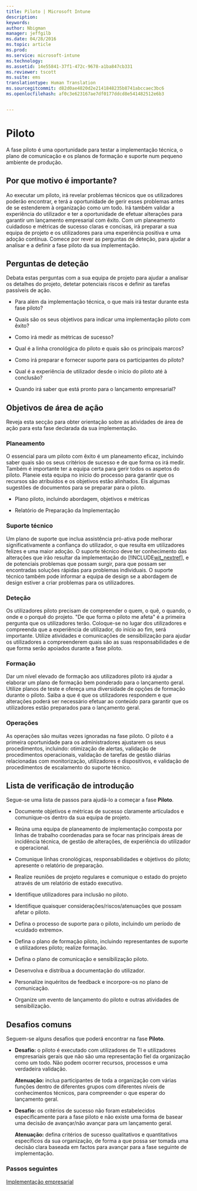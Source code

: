 ```yaml
---
title: Piloto | Microsoft Intune
description: 
keywords: 
author: Nbigman
manager: jeffgilb
ms.date: 04/28/2016
ms.topic: article
ms.prod: 
ms.service: microsoft-intune
ms.technology: 
ms.assetid: 14e55841-37f1-472c-9678-a1ba847cb331
ms.reviewer: tscott
ms.suite: ems
translationtype: Human Translation
ms.sourcegitcommit: d82d0ae4820d2e2141848235b8741abccaec3bc6
ms.openlocfilehash: af0c3e623167ae7df0177ddcd8e541482512e6b3


---
```


# Piloto
A fase piloto é uma oportunidade para testar a implementação técnica, o plano de comunicação e os planos de formação e suporte num pequeno ambiente de produção.

## Por que motivo é importante?
Ao executar um piloto, irá revelar problemas técnicos que os utilizadores poderão encontrar, e terá a oportunidade de gerir esses problemas antes de se estenderem à organização como um todo. Irá também validar a experiência do utilizador e ter a oportunidade de efetuar alterações para garantir um lançamento empresarial com êxito. Com um planeamento cuidadoso e métricas de sucesso claras e concisas, irá preparar a sua equipa de projeto e os utilizadores para uma experiência positiva e uma adoção contínua.
Comece por rever as perguntas de deteção, para ajudar a analisar e a definir a fase piloto da sua implementação.

## Perguntas de deteção
Debata estas perguntas com a sua equipa de projeto para ajudar a analisar os detalhes do projeto, detetar potenciais riscos e definir as tarefas passíveis de ação.

-   Para além da implementação técnica, o que mais irá testar durante esta fase piloto?

-   Quais são os seus objetivos para indicar uma implementação piloto com êxito?

-   Como irá medir as métricas de sucesso?

-   Qual é a linha cronológica do piloto e quais são os principais marcos?

-   Como irá preparar e fornecer suporte para os participantes do piloto?

-   Qual é a experiência de utilizador desde o início do piloto até à conclusão?

-   Quando irá saber que está pronto para o lançamento empresarial?

## Objetivos de área de ação
Reveja esta secção para obter orientação sobre as atividades de área de ação para esta fase declarada da sua implementação.

### Planeamento
O essencial para um piloto com êxito é um planeamento eficaz, incluindo saber quais são os seus critérios de sucesso e de que forma os irá medir. Também é importante ter a equipa certa para gerir todos os aspetos do piloto. Planeie esta equipa no início do processo para garantir que os recursos são atribuídos e os objetivos estão alinhados. Eis algumas sugestões de documentos para se preparar para o piloto.

-   Plano piloto, incluindo abordagem, objetivos e métricas

-   Relatório de Preparação da Implementação

### Suporte técnico
Um plano de suporte que inclua assistência pró-ativa pode melhorar significativamente a confiança do utilizador, o que resulta em utilizadores felizes e uma maior adoção. O suporte técnico deve ter conhecimento das alterações que irão resultar da implementação do [!INCLUDE[wit_nextref](../includes/wit_nextref_md.md)], e de potenciais problemas que possam surgir, para que possam ser encontradas soluções rápidas para problemas individuais. O suporte técnico também pode informar a equipa de design se a abordagem de design estiver a criar problemas para os utilizadores.

### Deteção
Os utilizadores piloto precisam de compreender o quem, o quê, o quando, o onde e o porquê do projeto. "De que forma o piloto me afeta" é a primeira pergunta que os utilizadores terão. Coloque-se no lugar dos utilizadores e compreenda que a experiência de utilizador, do início ao fim, será importante. Utilize atividades e comunicações de sensibilização para ajudar os utilizadores a compreenderem quais são as suas responsabilidades e de que forma serão apoiados durante a fase piloto.

### Formação
Dar um nível elevado de formação aos utilizadores piloto irá ajudar a elaborar um plano de formação bem ponderado para o lançamento geral. Utilize planos de teste e ofereça uma diversidade de opções de formação durante o piloto. Saiba a que é que os utilizadores respondem e que alterações poderá ser necessário efetuar ao conteúdo para garantir que os utilizadores estão preparados para o lançamento geral.

### Operações
As operações são muitas vezes ignoradas na fase piloto. O piloto é a primeira oportunidade para os administradores ajustarem os seus procedimentos, incluindo: otimização de alertas, validação de procedimentos operacionais, validação de tarefas de gestão diárias relacionadas com monitorização, utilizadores e dispositivos, e validação de procedimentos de escalamento do suporte técnico.

## Lista de verificação de introdução
Segue-se uma lista de passos para ajudá-lo a começar a fase **Piloto**.

-   Documente objetivos e métricas de sucesso claramente articulados e comunique-os dentro da sua equipa de projeto.

-   Reúna uma equipa de planeamento de implementação composta por linhas de trabalho coordenadas para se focar nas principais áreas de incidência técnica, de gestão de alterações, de experiência do utilizador e operacional.

-   Comunique linhas cronológicas, responsabilidades e objetivos do piloto; apresente o relatório de preparação.

-   Realize reuniões de projeto regulares e comunique o estado do projeto através de um relatório de estado executivo.

-   Identifique utilizadores para inclusão no piloto.

-   Identifique quaisquer considerações/riscos/atenuações que possam afetar o piloto.

-   Defina o processo de suporte para o piloto, incluindo um período de «cuidado extremo».

-   Defina o plano de formação piloto, incluindo representantes de suporte e utilizadores piloto; realize formação.

-   Defina o plano de comunicação e sensibilização piloto.

-   Desenvolva e distribua a documentação do utilizador.

-   Personalize inquéritos de feedback e incorpore-os no plano de comunicação.

-   Organize um evento de lançamento do piloto e outras atividades de sensibilização.

## Desafios comuns
Seguem-se alguns desafios que poderá encontrar na fase **Piloto**.

-   **Desafio:** o piloto é executado com utilizadores de TI e utilizadores empresariais gerais que não são uma representação fiel da organização como um todo. Não podem ocorrer recursos, processos e uma verdadeira validação.

    **Atenuação:** inclua participantes de toda a organização com várias funções dentro de diferentes grupos com diferentes níveis de conhecimentos técnicos, para compreender o que esperar do lançamento geral.

-   **Desafio:** os critérios de sucesso não foram estabelecidos especificamente para a fase piloto e não existe uma forma de basear uma decisão de avançar/não avançar para um lançamento geral.

    **Atenuação:** defina critérios de sucesso qualitativos e quantitativos específicos da sua organização, de forma a que possa ser tomada uma decisão clara baseada em factos para avançar para a fase seguinte de implementação.

### Passos seguintes
[Implementação empresarial](enterprise-rollout.md)



<!--HONumber=Jun16_HO4-->


